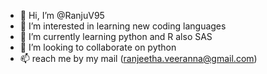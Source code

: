 - 👋 Hi, I’m @RanjuV95
- 👀 I’m interested in learning new coding languages
- 🌱 I’m currently learning python and R also SAS
- 💞️ I’m looking to collaborate on python
- 📫 reach me by my mail (ranjeetha.veeranna@gmail.com)

<!---
RanjuV95/RanjuV95 is a ✨ special ✨ repository because its `README.md` (this file) appears on your GitHub profile.
You can click the Preview link to take a look at your changes.
--->
